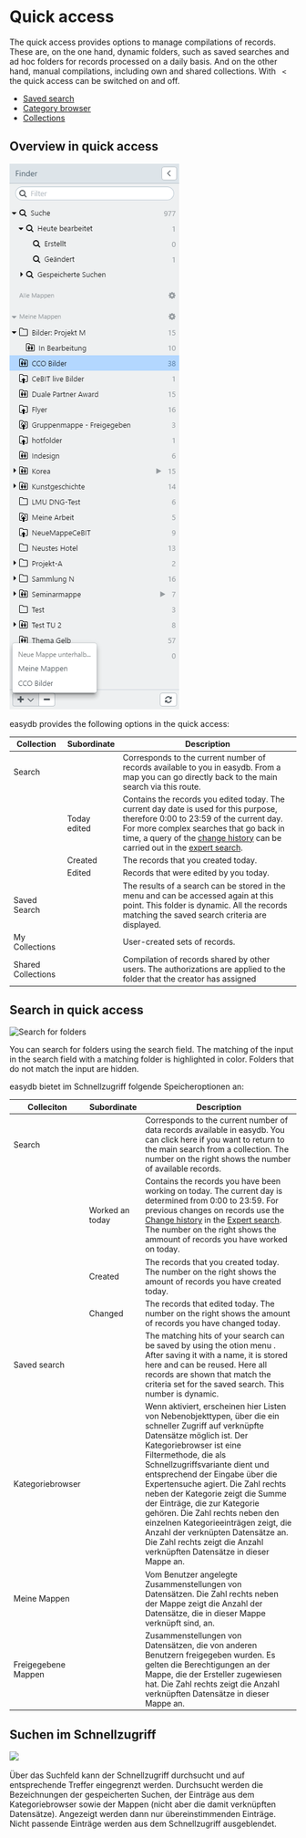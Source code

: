 # Quick access 

The quick access provides options to manage compilations of records. These are, on the one hand, dynamic folders, such as saved searches and ad hoc folders for records processed on a daily basis. And on the other hand, manual compilations, including own and shared collections. With <code class="button"> < </code> the quick access can be switched on and off.

* [Saved search](search/search.html)
* [Category browser](category/category.html)
* [Collections](collection/collection.html)

## Overview in quick access

![Folders](finder.png)

easydb provides the following options in the quick access:

|Collection|Subordinate|Description|
|--|--|--|
|<i class="fa fa-search"></i> Search||Corresponds to the current number of records available to you in easydb. From a map you can go directly back to the main search via this route.|
||<i class="fa fa-search"></i> Today edited | Contains the records you edited today. The current day date is used for this purpose, therefore 0:00 to 23:59 of the current day. For more complex searches that go back in time, a query of the [change history](../../features/datatypes/datatypes.html#changelog-search) can be carried out in the [expert search](../search.html#expert).|
||<i class="fa fa-search"></i> Created |The records that you created today.|
||<i class="fa fa-search"></i> Edited| Records that were edited by you today.|
|<i class="fa fa-search"></i> Saved Search||The results of a search can be stored in the <i class = "fa fa-floppy-o"> </i> menu and can be accessed again at this point. This folder is dynamic. All the records matching the saved search criteria are displayed.|
| My Collections || User-created sets of records. |
| Shared Collections || Compilation of records shared by other users. The authorizations are applied to the folder that the creator has assigned


## Search in quick access

![Search for folders](finder_suche.jpg)

You can search for folders using the search field. The matching of the input in the search field with a matching folder is highlighted in color. Folders that do not match the input are hidden.



easydb bietet im Schnellzugriff folgende Speicheroptionen an:

|Colleciton|Subordinate|Description|
|--|--|--|
|<i class="fa fa-search"></i> Search||Corresponds to the current number of data records available in easydb. You can click here if you want to return to the main search from a collection. The number on the right shows the number of available records. |
||<i class="fa fa-search"></i> Worked an today|Contains the records you have been working on today. The current day is determined from 0:00 to 23:59. For previous changes on records use the [Change history](../../features/datatypes/datatypes.html#changelog-search) in the [Expert search](../../search/search.html#expert). The number on the right shows the ammount of records you have worked on today.|
||<i class="fa fa-search"></i> Created |The records that you created today. The number on the right shows the amount of records you have created today.|
||<i class="fa fa-search"></i>Changed|The records that edited today. The number on the right shows the amount of records you have changed today.|
|<i class="fa fa-search"></i> Saved search||The matching hits of your search can be saved by using the otion menu <i class="fa fa-floppy-o"></i>. After saving it with a name, it is stored here and can be reused. Here all records are shown that match the criteria set for the saved search. This number is dynamic. |
|<i class="fa fa-file-o"></i> Kategoriebrowser||Wenn aktiviert, erscheinen hier Listen von Nebenobjekttypen, über die ein schneller Zugriff auf verknüpfte Datensätze möglich ist. Der Kategoriebrowser ist eine Filtermethode, die als Schnellzugriffsvariante dient und entsprechend der Eingabe über die Expertensuche agiert. Die Zahl rechts neben der Kategorie zeigt die Summe der Einträge, die zur Kategorie gehören. Die Zahl rechts neben den einzelnen Kategorieeinträgen zeigt, die Anzahl der verknüpten Datensätze an. Die Zahl rechts zeigt die Anzahl verknüpften Datensätze in dieser Mappe an. |
|Meine Mappen|| Vom Benutzer angelegte Zusammenstellungen von Datensätzen. Die Zahl rechts neben der Mappe zeigt die Anzahl der Datensätze, die in dieser Mappe verknüpft sind, an. |
|Freigegebene Mappen|| Zusammenstellungen von Datensätzen, die von anderen Benutzern freigegeben wurden. Es gelten die Berechtigungen an der Mappe, die der Ersteller zugewiesen hat. Die Zahl rechts zeigt die Anzahl verknüpften Datensätze in dieser Mappe an.|

## Suchen im Schnellzugriff
![](search_quickaccess_de.jpg)

Über das Suchfeld kann der Schnellzugriff durchsucht und auf entsprechende Treffer eingegrenzt werden. Durchsucht werden die Bezeichnungen der gespeicherten Suchen, der Einträge aus dem Kategoriebrowser sowie der Mappen (nicht aber die damit verknüpften Datensätze). Angezeigt werden dann nur übereinstimmenden Einträge. Nicht passende Einträge werden aus dem Schnellzugriff ausgeblendet. 


